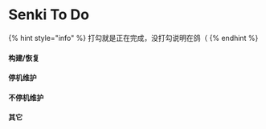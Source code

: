 # Senki To Do

{% hint style="info" %}
打勾就是正在完成，没打勾说明在鸽（
{% endhint %}

#### 构建/恢复



#### 停机维护



#### 不停机维护



#### 其它

